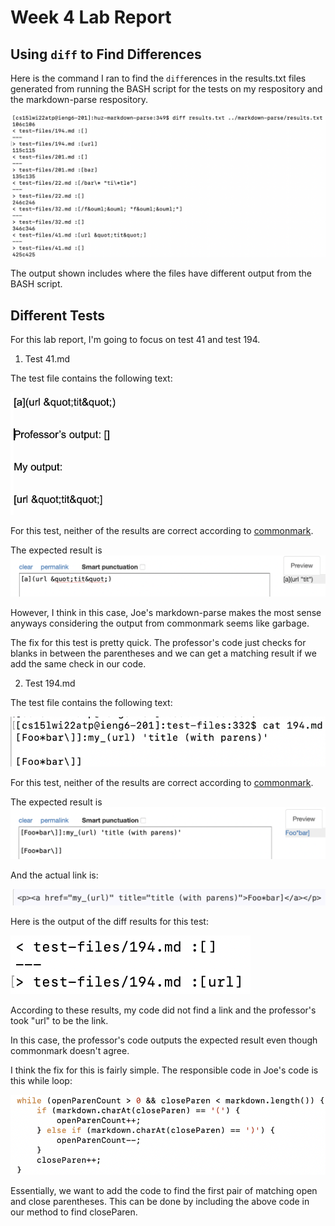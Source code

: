# Week 4 Lab Report

## Using ```diff``` to Find Differences

Here is the command I ran to find the ```diff```erences in the results.txt files generated from running the BASH script for the tests on my respository and the markdown-parse respository.

![Image](diff-results.png)

The output shown includes where the files have different output from the BASH script.

## Different Tests

For this lab report, I'm going to focus on test 41 and test 194.

1. Test 41.md

The test file contains the following text:

![Image](test-41.png)

For this test, neither of the results are correct according to [commonmark](https://spec.commonmark.org/dingus/).

The expected result is ![Image](test-41-commonmark.png)

However, I think in this case, Joe's markdown-parse makes the most sense anyways considering the output from commonmark seems like garbage.

The fix for this test is pretty quick. The professor's code just checks for blanks in between the parentheses and we can get a matching result if we add the same check in our code.

2. Test 194.md

The test file contains the following text:

![Image](test-194.png)

For this test, neither of the results are correct according to [commonmark](https://spec.commonmark.org/dingus/).

The expected result is ![Image](test-194-commonmark.png)

And the actual link is:

![Image](test-194-commonmark-link.png)

Here is the output of the diff results for this test:

![Image](test-194-output.png)

According to these results, my code did not find a link and the professor's took "url" to be the link.

In this case, the professor's code outputs the expected result even though commonmark doesn't agree.

I think the fix for this is fairly simple. The responsible code in Joe's code is this while loop:

![Image](test-194-fix.png)

Essentially, we want to add the code to find the first pair of matching open and close parentheses. This can be done by including the above code in our method to find closeParen.